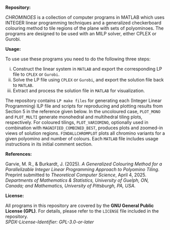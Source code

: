 <b>Repository:</b>

<em>CHROMINOES</em> is a collection of computer programs in MATLAB which uses INTEGER linear programming techniques 
and a generalized checkerboard colouring method to tile regions of the plane with sets of polyominoes. 
The programs are designed to be used with an MILP solver, either CPLEX or Gurobi. 

<b>Usage:</b>

To use use these programs you need to do the following three steps:

<ol type="i">
  <li>Construct the linear system in <code>MATLAB</code> and export the corresponding LP file to <code>CPLEX</code> or <code>Gurobi</code>.</li>
  <li>Solve the LP file using <code>CPLEX</code> or <code>Gurobi</code>, and export the solution file back to <code>MATLAB</code>.</li>
  <li>Extract and process the solution file in <code>MATLAB</code> for visualization.</li>
</ol>

<p>
  The repository contains <code>LP make files</code> for generating each (Integer Linear Programming) ILP file and scripts for reproducing and plotting results from Section 5 in the reference given below. In the uncoloured case, <code>PLOT_MONO</code> and <code>PLOT_MULTI</code> generate monohedral and multihedral tiling plots, respectively. For coloured tilings, <code>PLOT_VARIOMINO</code>, optionally used in combination with <code>MAGNIFIED_COMBINED_BEST</code>, produces plots and zoomed-in views of solution regions. <code>FINDALLCHROMPLOT</code> plots all chromino variants for a given polyomino and number of colours. Each <code>MATLAB</code> file includes usage instructions in its initial comment section.
</p>

<b>References:</b>

<p>
  Garvie, M. R., & Burkardt, J. (2025). <i>A Generalized Colouring Method for a Parallelizable Integer Linear Programming Approach to Polyomino Tiling</i>. Preprint submitted to <i>Theoretical Computer Science</i>, April 4, 2025. <br>
  <em>Departments of Mathematics & Statistics, University of Guelph, ON, Canada; and Mathematics, University of Pittsburgh, PA, USA.</em>
</p>

<b>License:</b>

<p>
  All programs in this repository are covered by the <strong>GNU General Public License (GPL)</strong>. 
  For details, please refer to the <code>LICENSE</code> file included in the repository. 
  <br>
  <em>SPDX-License-Identifier: GPL-3.0-or-later</em>
</p>








